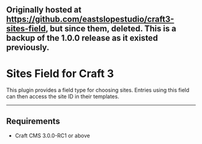 ## Originally hosted at https://github.com/eastslopestudio/craft3-sites-field, but since them, deleted.  This is a backup of the 1.0.0 release as it existed previously.

# Sites Field for Craft 3

This plugin provides a field type for choosing sites. Entries using this field can then access the site ID in their templates.

---

## Requirements

* Craft CMS 3.0.0-RC1 or above
